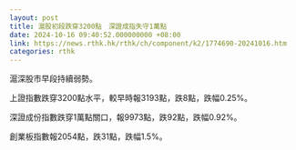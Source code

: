 ```yaml
---
layout: post
title: 滬股初段跌穿3200點　深證成指失守1萬點
date: 2024-10-16 09:40:52.000000000 +08:00
link: https://news.rthk.hk/rthk/ch/component/k2/1774690-20241016.htm
categories: rthk
---
```


滬深股市早段持續弱勢。

上證指數跌穿3200點水平，較早時報3193點，跌8點，跌幅0.25%。

深證成份指數跌穿1萬點關口，報9973點，跌92點，跌幅0.92%。

創業板指數報2054點，跌31點，跌幅1.5%。
